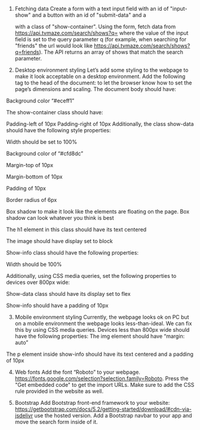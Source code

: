 1. Fetching data
Create a form with a text input field with an id of "input-show" and a button with an id of "submit-data" and a <div> with a class of "show-container".
Using the form, fetch data from https://api.tvmaze.com/search/shows?q= where the value of the input field is set to the query parameter q (for example, when searching for "friends" the url would look like https://api.tvmaze.com/search/shows?q=friends). The API returns an array of shows that match the search parameter.

3. Desktop environment styling
Let’s add some styling to the webpage to make it look acceptable on a desktop environment. Add the following tag to the head of the document: <meta name="viewport" content="width=device-width, initial-scale=1.0"> to let the browser know how to set the page’s dimensions and scaling. 
The document body should have: 

Background color “#eceff1” 

The show-container class should have:

Padding-left of 10px
Padding-right of 10px
Additionally, the class show-data should have the following style properties: 

Width should be set to 100% 

Background color of “#cfd8dc” 

Margin-top of 10px

Margin-bottom of 10px

Padding of 10px 

Border radius of 6px 

Box shadow to make it look like the elements are floating on the page. Box shadow can look whatever you think is best 

The h1 element in this class should have its text centered 

The image should have display set to block

Show-info class should have the following properties: 

Width should be 100% 

Additionally, using CSS media queries, set the following properties to devices over 800px wide: 

Show-data class should have its display set to flex 

Show-info should have a padding of 10px 

3. Mobile environment styling
Currently, the webpage looks ok on PC but on a mobile environment the webpage looks less-than-ideal. We can fix this by using CSS media queries. Devices less than 800px wide should have the following properties:
The img element should have “margin: auto” 

The p element inside show-info should have its text centered and a padding of 10px 

4. Web fonts
Add the font “Roboto” to your webpage. https://fonts.google.com/selection?selection.family=Roboto. Press the "Get embedded code" to get the import URLs. Make sure to add the CSS rule provided in the website as well.

5. Bootstrap
Add Bootstrap front-end framework to your website: https://getbootstrap.com/docs/5.2/getting-started/download/#cdn-via-jsdelivr use the hosted version. Add a Bootstrap navbar to your app and move the search form inside of it.
